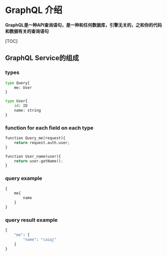 # GraphQL 介绍

**GraphQL是一种API查询语句，是一种和任何数据库，引擎无关的，之和你的代码和数据有关的查询语句**

[TOC]
## GraphQL Service的组成

### types
```python
type Query{
    me: User
}

type User{
    id: ID
    name: string
}
```

### function for each field on each type
```python
function Query_me(request){
    return request.auth.user;
}

function User_name(user){
    return user.getName();
}
```

### query example
```python
{
    me{
        name
    }
}
```

### query result example
```python
{
    "me": {
        "name": "caiqj"
    }
}
```